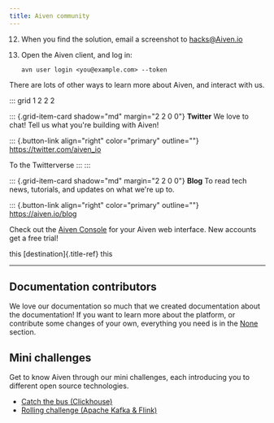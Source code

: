 ```yaml
---
title: Aiven community
---
```


12. When you find the solution, email a screenshot to <hacks@Aiven.io>
1.  Open the Aiven client, and log in:


        avn user login <you@example.com> --token

There are lots of other ways to learn more about Aiven, and interact
with us.

::: grid
1 2 2 2

::: {.grid-item-card shadow="md" margin="2 2 0 0"}
**Twitter** We love to chat! Tell us what you\'re building with Aiven!

::: {.button-link align="right" color="primary" outline=""}
<https://twitter.com/aiven_io>

To the Twitterverse
:::
:::

::: {.grid-item-card shadow="md" margin="2 2 0 0"}
**Blog** To read tech news, tutorials, and updates on what we\'re up to.

::: {.button-link align="right" color="primary" outline=""}
<https://aiven.io/blog>

Check out the [Aiven Console](https://console.aiven.io) for your Aiven
web interface. New accounts get a free trial!

this [destination]{.title-ref} this

------------------------------------------------------------------------

## Documentation contributors

We love our documentation so much that we created documentation about
the documentation! If you want to learn more about the platform, or
contribute some changes of your own, everything you need is in the
[None](/docs/community/documentation) section.

## Mini challenges

Get to know Aiven through our mini challenges, each introducing you to
different open source technologies.

-   [Catch the bus (Clickhouse)](/docs/community/challenge/catch-the-bus)
-   [Rolling challenge (Apache Kafka & Flink)](/docs/community/challenge/the-rolling-challenge)
